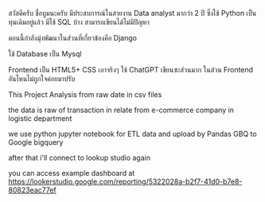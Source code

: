 สวัสดีครับ ชื่อบูมนะครับ มีประสบการณ์ในสายงาน Data analyst มากว่า 2 ปี  ซึ่งใช้ Python เป็นทุนเดิมอยู่แล้ว มีใช้ SQL บ้าง สามารถเขียนได้ไม่มีปัญหา 

ตอนนี้กำลังมุ่งพัฒนาในส่วนที่เกี่ยวข้องคือ Django  

ใช้ Database เป็น Mysql 

Frontend เป็น HTML5+ CSS เอาจริงๆ ใช้ ChatGPT เขียนซะส่วนมาก ในส่วน Frontend อันไหนไม่ถูกใจค่อยมาปรับ 




This Project Analysis from raw date in csv files 

the data is raw of transaction in relate from e-commerce company in logistic department 

we use python jupyter notebook for ETL data and upload by Pandas GBQ to Google bigquery 

after that i'll connect to lookup studio again 

you can access example dashboard at https://lookerstudio.google.com/reporting/5322028a-b2f7-41d0-b7e8-80823eac77ef
